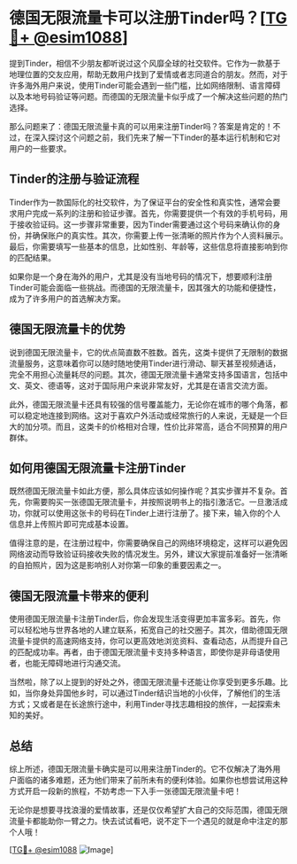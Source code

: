 # 德国无限流量卡可以注册Tinder吗？[[TG💪+ @esim1088](https://t.me/s/esim1088)]

提到Tinder，相信不少朋友都听说过这个风靡全球的社交软件。它作为一款基于地理位置的交友应用，帮助无数用户找到了爱情或者志同道合的朋友。然而，对于许多海外用户来说，使用Tinder可能会遇到一些门槛，比如网络限制、语言障碍以及本地号码验证等问题。而德国的无限流量卡似乎成了一个解决这些问题的热门选择。

那么问题来了：德国无限流量卡真的可以用来注册Tinder吗？答案是肯定的！不过，在深入探讨这个问题之前，我们先来了解一下Tinder的基本运行机制和它对用户的一些要求。

## Tinder的注册与验证流程

Tinder作为一款国际化的社交软件，为了保证平台的安全性和真实性，通常会要求用户完成一系列的注册和验证步骤。首先，你需要提供一个有效的手机号码，用于接收验证码。这一步骤非常重要，因为Tinder需要通过这个号码来确认你的身份，并确保账户的真实性。其次，你需要上传一张清晰的照片作为个人资料展示。最后，你需要填写一些基本的信息，比如性别、年龄等，这些信息将直接影响到你的匹配结果。

如果你是一个身在海外的用户，尤其是没有当地号码的情况下，想要顺利注册Tinder可能会面临一些挑战。而德国的无限流量卡，因其强大的功能和便捷性，成为了许多用户的首选解决方案。

## 德国无限流量卡的优势

说到德国无限流量卡，它的优点简直数不胜数。首先，这类卡提供了无限制的数据流量服务，这意味着你可以随时随地使用Tinder进行滑动、聊天甚至视频通话，完全不用担心流量耗尽的问题。其次，德国无限流量卡通常支持多国语言，包括中文、英文、德语等，这对于国际用户来说非常友好，尤其是在语言交流方面。

此外，德国无限流量卡还具有较强的信号覆盖能力，无论你在城市的哪个角落，都可以稳定地连接到网络。这对于喜欢户外活动或经常旅行的人来说，无疑是一个巨大的加分项。而且，这类卡的价格相对合理，性价比非常高，适合不同预算的用户群体。

## 如何用德国无限流量卡注册Tinder

既然德国无限流量卡如此方便，那么具体应该如何操作呢？其实步骤并不复杂。首先，你需要购买一张德国无限流量卡，并按照说明书上的指引激活它。一旦激活成功，你就可以使用这张卡的号码在Tinder上进行注册了。接下来，输入你的个人信息并上传照片即可完成基本设置。

值得注意的是，在注册过程中，你需要确保自己的网络环境稳定，这样可以避免因网络波动而导致验证码接收失败的情况发生。另外，建议大家提前准备好一张清晰的自拍照片，因为这是影响别人对你第一印象的重要因素之一。

## 德国无限流量卡带来的便利

使用德国无限流量卡注册Tinder后，你会发现生活变得更加丰富多彩。首先，你可以轻松地与世界各地的人建立联系，拓宽自己的社交圈子。其次，借助德国无限流量卡提供的高速网络支持，你可以更高效地浏览资料、查看动态，从而提升自己的匹配成功率。再者，由于德国无限流量卡支持多种语言，即使你是非母语使用者，也能无障碍地进行沟通交流。

当然啦，除了以上提到的好处之外，德国无限流量卡还能让你享受到更多乐趣。比如，当你身处异国他乡时，可以通过Tinder结识当地的小伙伴，了解他们的生活方式；又或者是在长途旅行途中，利用Tinder寻找志趣相投的旅伴，一起探索未知的美好。

## 总结

综上所述，德国无限流量卡确实是可以用来注册Tinder的。它不仅解决了海外用户面临的诸多难题，还为他们带来了前所未有的便利体验。如果你也想尝试用这种方式开启一段新的旅程，不妨考虑一下入手一张德国无限流量卡吧！

无论你是想要寻找浪漫的爱情故事，还是仅仅希望扩大自己的交际范围，德国无限流量卡都能助你一臂之力。快去试试看吧，说不定下一个遇见的就是命中注定的那个人哦！

[[TG💪+ @esim1088](https://t.me/s/esim1088) ![Image](https://i.postimg.cc/4NQfJmqS/Snipaste-2025-05-13-00-14-12.png)]